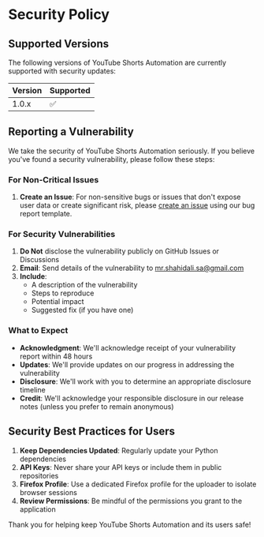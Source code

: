 # Security Policy

## Supported Versions

The following versions of YouTube Shorts Automation are currently supported with security updates:

| Version | Supported          |
| ------- | ------------------ |
| 1.0.x   | :white_check_mark: |

## Reporting a Vulnerability

We take the security of YouTube Shorts Automation seriously. If you believe you've found a security vulnerability, please follow these steps:

### For Non-Critical Issues

1. **Create an Issue**: For non-sensitive bugs or issues that don't expose user data or create significant risk, please [create an issue](https://github.com/Mrshahidali420/youtube-shorts-automation-suite/issues/new/choose) using our bug report template.

### For Security Vulnerabilities

1. **Do Not** disclose the vulnerability publicly on GitHub Issues or Discussions
2. **Email**: Send details of the vulnerability to [mr.shahidali.sa@gmail.com](mailto:mr.shahidali.sa@gmail.com)
3. **Include**:
   - A description of the vulnerability
   - Steps to reproduce
   - Potential impact
   - Suggested fix (if you have one)

### What to Expect

- **Acknowledgment**: We'll acknowledge receipt of your vulnerability report within 48 hours
- **Updates**: We'll provide updates on our progress in addressing the vulnerability
- **Disclosure**: We'll work with you to determine an appropriate disclosure timeline
- **Credit**: We'll acknowledge your responsible disclosure in our release notes (unless you prefer to remain anonymous)

## Security Best Practices for Users

1. **Keep Dependencies Updated**: Regularly update your Python dependencies
2. **API Keys**: Never share your API keys or include them in public repositories
3. **Firefox Profile**: Use a dedicated Firefox profile for the uploader to isolate browser sessions
4. **Review Permissions**: Be mindful of the permissions you grant to the application

Thank you for helping keep YouTube Shorts Automation and its users safe!
